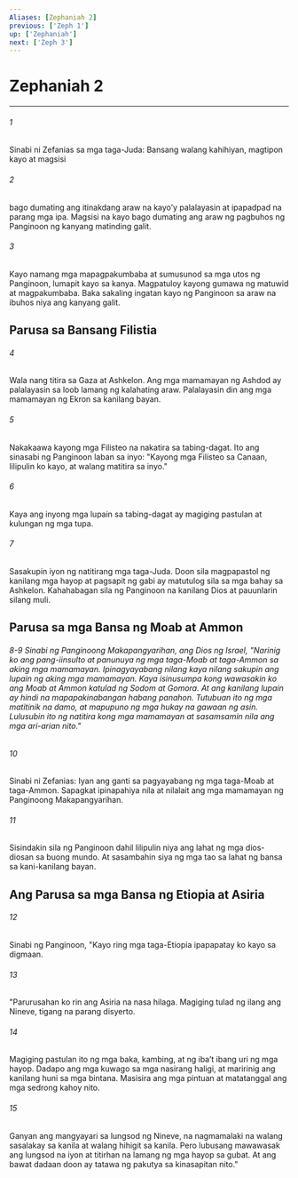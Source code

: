 ```yaml
---
Aliases: [Zephaniah 2]
previous: ['Zeph 1']
up: ['Zephaniah']
next: ['Zeph 3']
---
```

# Zephaniah 2

***






















###### 1 










Sinabi ni Zefanias sa mga taga-Juda: Bansang walang kahihiyan, magtipon kayo at magsisi 





















###### 2 










bago dumating ang itinakdang araw na kayoʼy palalayasin at ipapadpad na parang mga ipa. Magsisi na kayo bago dumating ang araw ng pagbuhos ng Panginoon ng kanyang matinding galit. 





















###### 3 










Kayo namang mga mapagpakumbaba at sumusunod sa mga utos ng Panginoon, lumapit kayo sa kanya. Magpatuloy kayong gumawa ng matuwid at magpakumbaba. Baka sakaling ingatan kayo ng Panginoon sa araw na ibuhos niya ang kanyang galit.

## Parusa sa Bansang Filistia 





















###### 4 










Wala nang titira sa Gaza at Ashkelon. Ang mga mamamayan ng Ashdod ay palalayasin sa loob lamang ng kalahating araw. Palalayasin din ang mga mamamayan ng Ekron sa kanilang bayan. 





















###### 5 










Nakakaawa kayong mga Filisteo na nakatira sa tabing-dagat. Ito ang sinasabi ng Panginoon laban sa inyo: "Kayong mga Filisteo sa Canaan, lilipulin ko kayo, at walang matitira sa inyo." 





















###### 6 










Kaya ang inyong mga lupain sa tabing-dagat ay magiging pastulan at kulungan ng mga tupa. 





















###### 7 










Sasakupin iyon ng natitirang mga taga-Juda. Doon sila magpapastol ng kanilang mga hayop at pagsapit ng gabi ay matutulog sila sa mga bahay sa Ashkelon. Kahahabagan sila ng Panginoon na kanilang Dios at pauunlarin silang muli.

## Parusa sa mga Bansa ng Moab at Ammon

###### 8-9 Sinabi ng Panginoong Makapangyarihan, ang Dios ng Israel, "Narinig ko ang pang-iinsulto at panunuya ng mga taga-Moab at taga-Ammon sa aking mga mamamayan. Ipinagyayabang nilang kaya nilang sakupin ang lupain ng aking mga mamamayan. Kaya isinusumpa kong wawasakin ko ang Moab at Ammon katulad ng Sodom at Gomora. At ang kanilang lupain ay hindi na mapapakinabangan habang panahon. Tutubuan ito ng mga matitinik na damo, at mapupuno ng mga hukay na gawaan ng asin. Lulusubin ito ng natitira kong mga mamamayan at sasamsamin nila ang mga ari-arian nito." 





















###### 10 










Sinabi ni Zefanias: Iyan ang ganti sa pagyayabang ng mga taga-Moab at taga-Ammon. Sapagkat ipinapahiya nila at nilalait ang mga mamamayan ng Panginoong Makapangyarihan. 





















###### 11 










Sisindakin sila ng Panginoon dahil lilipulin niya ang lahat ng mga dios-diosan sa buong mundo. At sasambahin siya ng mga tao sa lahat ng bansa sa kani-kanilang bayan.

## Ang Parusa sa mga Bansa ng Etiopia at Asiria 





















###### 12 










Sinabi ng Panginoon, "Kayo ring mga taga-Etiopia ipapapatay ko kayo sa digmaan. 





















###### 13 










"Parurusahan ko rin ang Asiria na nasa hilaga. Magiging tulad ng ilang ang Nineve, tigang na parang disyerto. 





















###### 14 










Magiging pastulan ito ng mga baka, kambing, at ng ibaʼt ibang uri ng mga hayop. Dadapo ang mga kuwago sa mga nasirang haligi, at maririnig ang kanilang huni sa mga bintana. Masisira ang mga pintuan at matatanggal ang mga sedrong kahoy nito. 





















###### 15 










Ganyan ang mangyayari sa lungsod ng Nineve, na nagmamalaki na walang sasalakay sa kanila at walang hihigit sa kanila. Pero lubusang mawawasak ang lungsod na iyon at titirhan na lamang ng mga hayop sa gubat. At ang bawat dadaan doon ay tatawa ng pakutya sa kinasapitan nito."
